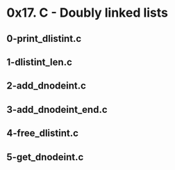 # 0x17. C - Doubly linked lists
## 0-print_dlistint.c
## 1-dlistint_len.c
## 2-add_dnodeint.c
## 3-add_dnodeint_end.c
## 4-free_dlistint.c
## 5-get_dnodeint.c
